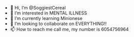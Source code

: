 - 👋 Hi, I’m @SoggiestCereal
- 👀 I’m interested in MENTAL ILLNESS
- 🌱 I’m currently learning Minionese
- 💞️ I’m looking to collaborate on EVERYTHING!!
- 📫 How to reach me call me, my number is 6054756964

<!---
SoggiestCereal/SoggiestCereal is a ✨ special ✨ repository because its `README.md` (this file) appears on your GitHub profile.
You can click the Preview link to take a look at your changes.
--->
